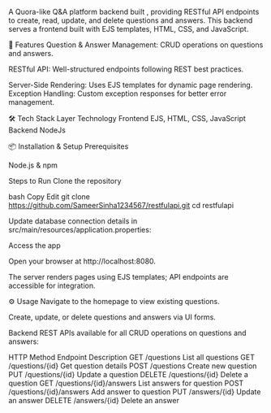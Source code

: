 
A Quora-like Q&A platform backend built , providing RESTful API endpoints to create, read, update, and delete questions and answers. This backend serves a frontend built with EJS templates, HTML, CSS, and JavaScript.

🚀 Features
Question & Answer Management: CRUD operations on questions and answers.

RESTful API: Well-structured endpoints following REST best practices.

Server-Side Rendering: Uses EJS templates for dynamic page rendering.
Exception Handling: Custom exception responses for better error management.

🛠️ Tech Stack
Layer	Technology
Frontend	EJS, HTML, CSS, JavaScript
Backend	NodeJs

📦 Installation & Setup
Prerequisites

Node.js & npm 

Steps to Run
Clone the repository

bash
Copy
Edit
git clone https://github.com/SameerSinha1234567/restfulapi.git
cd restfulapi


Update database connection details in src/main/resources/application.properties:

Access the app

Open your browser at http://localhost:8080.

The server renders pages using EJS templates; API endpoints are accessible for integration.

⚙️ Usage
Navigate to the homepage to view existing questions.

Create, update, or delete questions and answers via UI forms.

Backend REST APIs available for all CRUD operations on questions and answers:

HTTP Method	Endpoint	Description
GET	/questions	List all questions
GET	/questions/{id}	Get question details
POST	/questions	Create new question
PUT	/questions/{id}	Update a question
DELETE	/questions/{id}	Delete a question
GET	/questions/{id}/answers	List answers for question
POST	/questions/{id}/answers	Add answer to question
PUT	/answers/{id}	Update an answer
DELETE	/answers/{id}	Delete an answer
